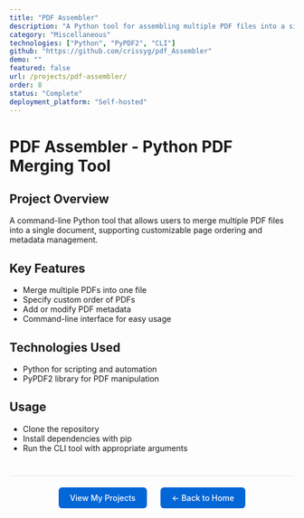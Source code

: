```yaml
---
title: "PDF Assembler"
description: "A Python tool for assembling multiple PDF files into a single document with customizable ordering and metadata management"
category: "Miscellaneous"
technologies: ["Python", "PyPDF2", "CLI"]
github: "https://github.com/crissyg/pdf_Assembler"
demo: ""
featured: false
url: /projects/pdf-assembler/
order: 8
status: "Complete"
deployment_platform: "Self-hosted"
---
```


# PDF Assembler - Python PDF Merging Tool

## Project Overview

A command-line Python tool that allows users to merge multiple PDF files into a single document, supporting customizable page ordering and metadata management.

## Key Features

- Merge multiple PDFs into one file
- Specify custom order of PDFs
- Add or modify PDF metadata
- Command-line interface for easy usage

## Technologies Used

- Python for scripting and automation
- PyPDF2 library for PDF manipulation

## Usage

- Clone the repository
- Install dependencies with pip
- Run the CLI tool with appropriate arguments

<!-- Navigation footer -->
<div style="margin: 40px 0; padding: 20px; border-top: 1px solid #e1e4e8; display: flex; justify-content: center; gap: 24px; flex-wrap: wrap;">
  <a href="{{ site.baseurl }}/projects.html" style="background: #0366d6; color: white; padding: 10px 20px; border-radius: 6px; text-decoration: none; font-weight: 500;">
    View My Projects
  </a>
  <a href="{{ site.baseurl }}/" style="background: #0366d6; color: white; padding: 10px 20px; border-radius: 6px; text-decoration: none; font-weight: 500;">
    ← Back to Home
  </a>
</div>